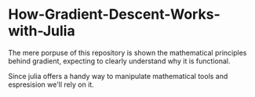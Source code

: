 # How-Gradient-Descent-Works-with-Julia
The mere porpuse of this repository is shown the mathematical principles behind gradient, expecting to clearly understand why it is functional.

Since julia offers a handy way to manipulate mathematical tools and espresision we'll rely on it.
